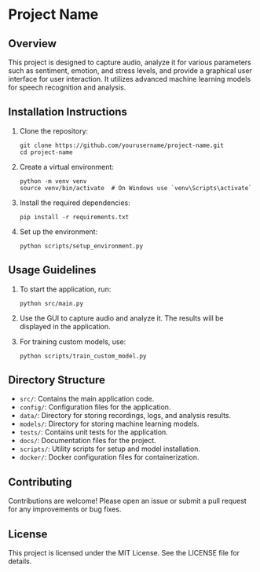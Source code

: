 # Project Name

## Overview
This project is designed to capture audio, analyze it for various parameters such as sentiment, emotion, and stress levels, and provide a graphical user interface for user interaction. It utilizes advanced machine learning models for speech recognition and analysis.

## Installation Instructions
1. Clone the repository:
   ```
   git clone https://github.com/yourusername/project-name.git
   cd project-name
   ```

2. Create a virtual environment:
   ```
   python -m venv venv
   source venv/bin/activate  # On Windows use `venv\Scripts\activate`
   ```

3. Install the required dependencies:
   ```
   pip install -r requirements.txt
   ```

4. Set up the environment:
   ```
   python scripts/setup_environment.py
   ```

## Usage Guidelines
1. To start the application, run:
   ```
   python src/main.py
   ```

2. Use the GUI to capture audio and analyze it. The results will be displayed in the application.

3. For training custom models, use:
   ```
   python scripts/train_custom_model.py
   ```

## Directory Structure
- `src/`: Contains the main application code.
- `config/`: Configuration files for the application.
- `data/`: Directory for storing recordings, logs, and analysis results.
- `models/`: Directory for storing machine learning models.
- `tests/`: Contains unit tests for the application.
- `docs/`: Documentation files for the project.
- `scripts/`: Utility scripts for setup and model installation.
- `docker/`: Docker configuration files for containerization.

## Contributing
Contributions are welcome! Please open an issue or submit a pull request for any improvements or bug fixes.

## License
This project is licensed under the MIT License. See the LICENSE file for details.